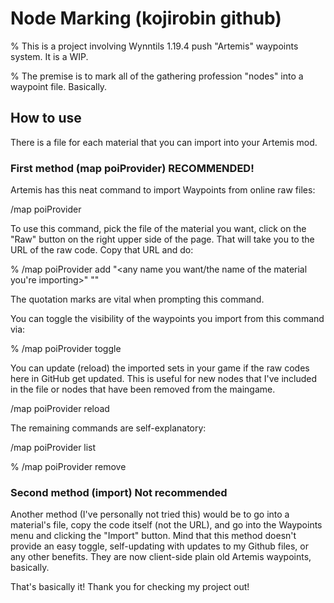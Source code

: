 # Node Marking (kojirobin github)

% This is a project involving Wynntils 1.19.4 push "Artemis" waypoints system. It is a WIP.

% The premise is to mark all of the gathering profession "nodes" into a waypoint file. Basically.


## How to use

There is a file for each material that you can import into your Artemis mod.

### First method (map poiProvider) RECOMMENDED!

Artemis has this neat command to import Waypoints from online raw files:

/map poiProvider

To use this command, pick the file of the material you want, click on the "Raw" button on the right upper side of the page. That will take you to the URL of the raw code. Copy that URL and do:

% /map poiProvider add "<any name you want/the name of the material you're importing>" "<the URL of the raw code>"

The quotation marks are vital when prompting this command.

You can toggle the visibility of the waypoints you import from this command via:

% /map poiProvider toggle <choose from your list of added waypoint sets>

You can update (reload) the imported sets in your game if the raw codes here in GitHub get updated. This is useful for new nodes that I've included in the file or nodes that have been removed from the maingame.

/map poiProvider reload

The remaining commands are self-explanatory:

/map poiProvider list

% /map poiProvider remove <choose from your list of added waypoint sets>

### Second method (import) Not recommended

Another method (I've personally not tried this) would be to go into a material's file, copy the code itself (not the URL), and go into the Waypoints menu and clicking the "Import" button.
Mind that this method doesn't provide an easy toggle, self-updating with updates to my Github files, or any other benefits. They are now client-side plain old Artemis waypoints, basically.



That's basically it! Thank you for checking my project out!
